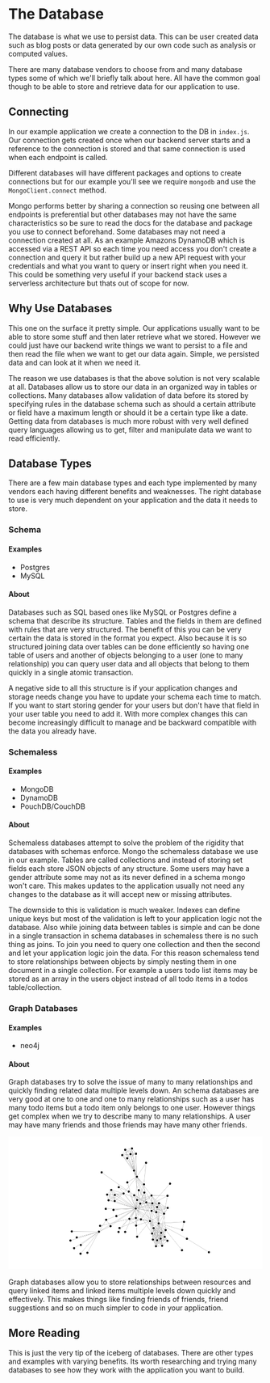 # The Database

The database is what we use to persist data. This can be user created data such as blog posts or data generated by our own code such as analysis or computed values.

There are many database vendors to choose from and many database types some of which we'll briefly talk about here. All have the common goal though to be able to store and retrieve data for our application to use.

## Connecting

In our example application we create a connection to the DB in `index.js`. Our connection gets created once when our backend server starts and a reference to the connection is stored and that same connection is used when each endpoint is called.

Different databases will have different packages and options to create connections but for our example you'll see we require `mongodb` and use the `MongoClient.connect` method.

Mongo performs better by sharing a connection so reusing one between all endpoints is preferential but other databases may not have the same characteristics so be sure to read the docs for the database and package you use to connect beforehand. Some databases may not need a connection created at all. As an example Amazons DynamoDB which is accessed via a REST API so each time you need access you don't create a connection and query it but rather build up a new API request with your credentials and what you want to query or insert right when you need it. This could be something very useful if your backend stack uses a serverless architecture but thats out of scope for now.

## Why Use Databases

This one on the surface it pretty simple. Our applications usually want to be able to store some stuff and then later retrieve what we stored. However we could just have our backend write things we want to persist to a file and then read the file when we want to get our data again. Simple, we persisted data and can look at it when we need it.

The reason we use databases is that the above solution is not very scalable at all. Databases allow us to store our data in an organized way in tables or collections. Many databases allow validation of data before its stored by specifying rules in the database schema such as should a certain attribute or field have a maximum length or should it be a certain type like a date. Getting data from databases is much more robust with very well defined query languages allowing us to get, filter and manipulate data we want to read efficiently.

## Database Types

There are a few main database types and each type implemented by many vendors each having different benefits and weaknesses. The right database to use is very much dependent on your application and the data it needs to store.

### Schema

#### Examples

* Postgres
* MySQL

#### About

Databases such as SQL based ones like MySQL or Postgres define a schema that describe its structure. Tables and the fields in them are defined with rules that are very structured. The benefit of this you can be very certain the data is stored in the format you expect. Also because it is so structured joining data over tables can be done efficiently so having one table of users and another of objects belonging to a user (one to many relationship) you can query user data and all objects that belong to them quickly in a single atomic transaction.

A negative side to all this structure is if your application changes and storage needs change you have to update your schema each time to match. If you want to start storing gender for your users but don't have that field in your user table you need to add it. With more complex changes this can become increasingly difficult to manage and be backward compatible with the data you already have.

### Schemaless

#### Examples

* MongoDB
* DynamoDB
* PouchDB/CouchDB

#### About

Schemaless databases attempt to solve the problem of the rigidity that databases with schemas enforce. Mongo the schemaless database we use in our example. Tables are called collections and instead of storing set fields each store JSON objects of any structure. Some users may have a gender attribute some may not as its never defined in a schema mongo won't care. This makes updates to the application usually not need any changes to the database as it will accept new or missing attributes.

The downside to this is validation is much weaker. Indexes can define unique keys but most of the validation is left to your application logic not the database. Also while joining data between tables is simple and can be done in a single transaction in schema databases in schemaless there is no such thing as joins. To join you need to query one collection and then the second and let your application logic join the data. For this reason schemaless tend to store relationships between objects by simply nesting them in one document in a single collection. For example a users todo list items may be stored as an array in the users object instead of all todo items in a todos table/collection.

### Graph Databases

#### Examples

* neo4j

#### About

Graph databases try to solve the issue of many to many relationships and quickly finding related data multiple levels down. An schema databases are very good at one to one and one to many relationships such as a user has many todo items but a todo item only belongs to one user. However things get complex when we try to describe many to many relationships. A user may have many friends and those friends may have many other friends.

![Graph data visulisation](./graph.png)

Graph databases allow you to store relationships between resources and query linked items and linked items multiple levels down quickly and effectively. This makes things like finding friends of friends, friend suggestions and so on much simpler to code in your application.

## More Reading

This is just the very tip of the iceberg of databases. There are other types and examples with varying benefits. Its worth researching and trying many databases to see how they work with the application you want to build.